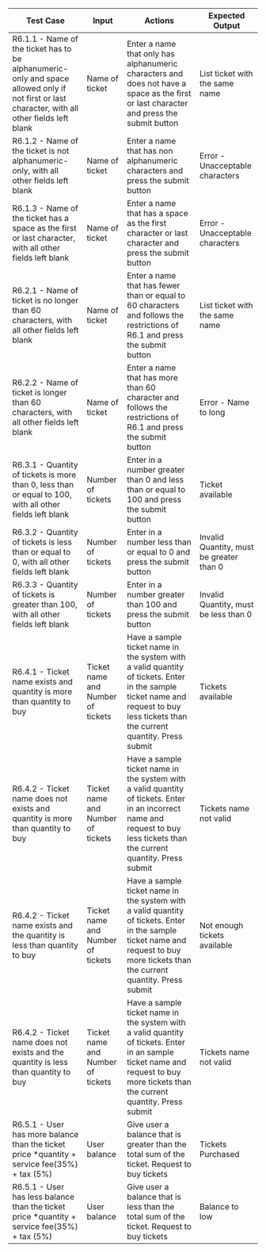 | Test Case                                                                                                                                       | Input                              | Actions                                                                                                                                                                           | Expected Output                          |
|-------------------------------------------------------------------------------------------------------------------------------------------------|------------------------------------|-----------------------------------------------------------------------------------------------------------------------------------------------------------------------------------|------------------------------------------|
| R6.1.1 - Name of the ticket has to be alphanumeric-only and space allowed only if not first or last character, with all other fields left blank | Name of ticket                     | Enter a name that only has alphanumeric characters and does not have a space as the first or last character and press the submit button                                           | List ticket with the same name           |
| R6.1.2 - Name of the ticket is not alphanumeric-only, with all other fields left blank                                                          | Name of ticket                     | Enter a name that has non alphanumeric characters and press the submit button                                                                                                     | Error - Unacceptable characters          |
| R6.1.3 - Name of the ticket has a space as the first or last character, with all other fields left blank                                        | Name of ticket                     | Enter a name that has a space as the first character or last character and press the submit button                                                                                | Error - Unacceptable characters          |
| R6.2.1 - Name of ticket is no longer than 60 characters, with all other fields left blank                                                       | Name of ticket                     | Enter a name that has fewer than or equal to 60 characters and follows the restrictions of R6.1 and press the submit button                                                       | List ticket with the same name           |
| R6.2.2 - Name of ticket is longer than 60 characters, with all other fields left blank                                                          | Name of ticket                     | Enter a name that has more than 60 character and follows the restrictions of R6.1 and press the submit button                                                                     | Error - Name to long                     |
| R6.3.1 - Quantity of tickets is more than 0, less than or equal to 100, with all other fields left blank                                        | Number of tickets                  | Enter in a number greater than 0 and less than or equal to 100 and press the submit button                                                                                        | Ticket available                         |
| R6.3.2 - Quantity of tickets is less than or equal to 0, with all other fields left blank                                                       | Number of tickets                  | Enter in a number less than or equal to 0 and press the submit button                                                                                                             | Invalid Quantity, must be greater than 0 |
| R6.3.3 - Quantity of tickets is greater than 100, with all other fields left blank                                                              | Number of tickets                  | Enter in a number greater than 100 and press the submit button                                                                                                                    | Invalid Quantity, must be less than 0    |
| R6.4.1 - Ticket name exists and quantity is more than quantity to buy                                                                           | Ticket name and  Number of tickets | Have a sample ticket name in the system with a valid quantity of tickets. Enter in the sample ticket name and request to buy less tickets than the current quantity. Press submit | Tickets available                        |
| R6.4.2 - Ticket name does not exists and quantity is more than quantity to buy                                                                  | Ticket name and  Number of tickets | Have a sample ticket name in the system with a valid quantity of tickets. Enter in an incorrect name and request to buy less tickets than the current quantity. Press submit      | Tickets name not valid                   |
| R6.4.2 - Ticket name exists and the quantity is less than quantity to buy                                                                       | Ticket name and  Number of tickets | Have a sample ticket name in the system with a valid quantity of tickets. Enter in the sample ticket name and request to buy more tickets than the current quantity. Press submit | Not enough tickets available             |
| R6.4.2 - Ticket name does not exists and the quantity is less than quantity to buy                                                              | Ticket name and  Number of tickets | Have a sample ticket name in the system with a valid quantity of tickets. Enter in an sample ticket name and request to buy more tickets than the current quantity. Press submit  | Tickets name not valid                   |
| R6.5.1 - User has more balance than the ticket price *quantity + service fee(35%) + tax (5%)                                                    | User balance                       | Give user a balance that is greater than the total sum of the ticket. Request to buy tickets                                                                                      | Tickets Purchased                        |
| R6.5.1 - User has less balance than the ticket price *quantity + service fee(35%) + tax (5%)                                                    | User balance                       | Give user a balance that is less than the total sum of the ticket. Request to buy tickets                                                                                         | Balance to low                           |
